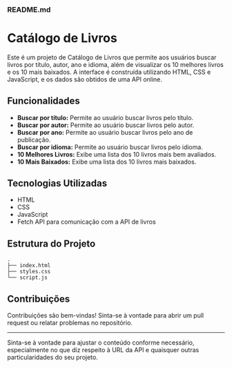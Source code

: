 ### README.md

# Catálogo de Livros

Este é um projeto de Catálogo de Livros que permite aos usuários buscar livros por título, autor, ano e idioma, além de visualizar os 10 melhores livros e os 10 mais baixados. A interface é construída utilizando HTML, CSS e JavaScript, e os dados são obtidos de uma API online.

## Funcionalidades

- **Buscar por título:** Permite ao usuário buscar livros pelo título.
- **Buscar por autor:** Permite ao usuário buscar livros pelo autor.
- **Buscar por ano:** Permite ao usuário buscar livros pelo ano de publicação.
- **Buscar por idioma:** Permite ao usuário buscar livros pelo idioma.
- **10 Melhores Livros:** Exibe uma lista dos 10 livros mais bem avaliados.
- **10 Mais Baixados:** Exibe uma lista dos 10 livros mais baixados.

## Tecnologias Utilizadas

- HTML
- CSS 
- JavaScript
- Fetch API para comunicação com a API de livros

## Estrutura do Projeto

```
.
├── index.html
├── styles.css
└── script.js
```


## Contribuições

Contribuições são bem-vindas! Sinta-se à vontade para abrir um pull request ou relatar problemas no repositório.

---

Sinta-se à vontade para ajustar o conteúdo conforme necessário, especialmente no que diz respeito à URL da API e quaisquer outras particularidades do seu projeto.
